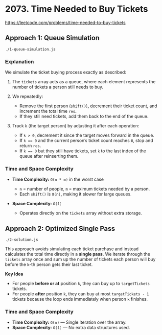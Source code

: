 # 2073. Time Needed to Buy Tickets

https://leetcode.com/problems/time-needed-to-buy-tickets

## Approach 1: Queue Simulation
`./1-queue-simulation.js`

### Explanation

We simulate the ticket buying process exactly as described:

1. The `tickets` array acts as a queue, where each element represents the number of tickets a person still needs to buy.
2. We repeatedly:

   * Remove the first person (`shift()`), decrement their ticket count, and increment the total time `res`.
   * If they still need tickets, add them back to the end of the queue.
3. Track `k` (the target person) by adjusting it after each operation:

   * If `k > 0`, decrement it since the target moves forward in the queue.
   * If `k == 0` and the current person’s ticket count reaches `0`, stop and return `res`.
   * If `k == 0` but they still have tickets, set `k` to the last index of the queue after reinserting them.

### Time and Space Complexity

* **Time Complexity:** `O(n * m)` in the worst case

  * `n` = number of people, `m` = maximum tickets needed by a person.
  * Each `shift()` is `O(n)`, making it slower for large queues.
* **Space Complexity:** `O(1)`

  * Operates directly on the `tickets` array without extra storage.

## Approach 2: Optimized Single Pass
`./2-solution.js`

This approach avoids simulating each ticket purchase and instead calculates the total time directly in a **single pass**.
We iterate through the `tickets` array once and sum up the number of tickets each person will buy before the `k`-th person gets their last ticket.

**Key Idea**

* For people **before or at** position `k`, they can buy up to `targetTickets` tickets.
* For people **after** position `k`, they can buy at most `targetTickets - 1` tickets because the loop ends immediately when person `k` finishes.

### Time and Space Complexity

* **Time Complexity:** `O(n)` — Single iteration over the array.
* **Space Complexity:** `O(1)` — No extra data structures used.